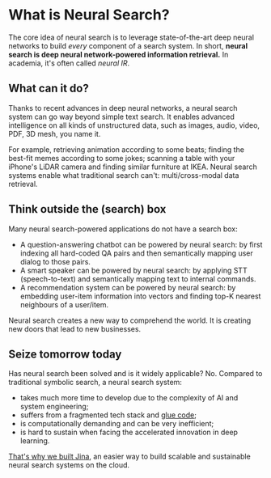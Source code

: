 # What is Neural Search?

The core idea of neural search is to leverage state-of-the-art deep neural networks to build *every* component of a search system. In short, **neural search is deep neural network-powered information retrieval.** In academia, it's often called *neural IR*. 

## What can it do?

Thanks to recent advances in deep neural networks, a neural search system can go way beyond simple text search. It enables advanced intelligence on all kinds of unstructured data, such as images, audio, video, PDF, 3D mesh, you name it.

For example, retrieving animation according to some beats; finding the best-fit memes according to some jokes; scanning a table with your iPhone's LiDAR camera and finding similar furniture at IKEA. Neural search systems enable what traditional search can't: multi/cross-modal data retrieval.

## Think outside the (search) box

Many neural search-powered applications do not have a search box: 

- A question-answering chatbot can be powered by neural search: by first indexing all hard-coded QA pairs and then semantically mapping user dialog to those pairs. 
- A smart speaker can be powered by neural search: by applying STT (speech-to-text) and semantically mapping text to internal commands.
- A recommendation system can be powered by neural search: by embedding user-item information into vectors and finding top-K nearest neighbours of a user/item.

Neural search creates a new way to comprehend the world. It is creating new doors that lead to new businesses. 

## Seize tomorrow today

Has neural search been solved and is it widely applicable? No. Compared to traditional symbolic search, a neural search system:
- takes much more time to develop due to the complexity of AI and system engineering;
- suffers from a fragmented tech stack and [glue code](https://en.wikipedia.org/wiki/Glue_code);
- is computationally demanding and can be very inefficient;
- is hard to sustain when facing the accelerated innovation in deep learning.

[That's why we built Jina](https://github.com/jina-ai/jina), an easier way to build scalable and sustainable neural search systems on the cloud.
